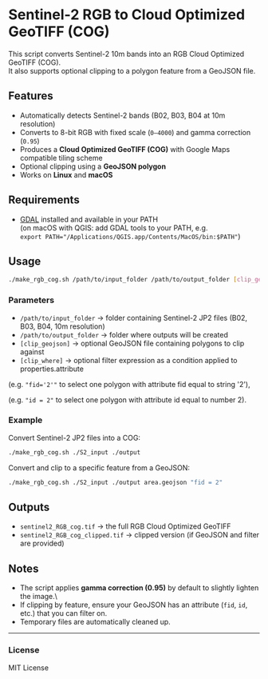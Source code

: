# Sentinel-2 RGB to Cloud Optimized GeoTIFF (COG)

This script converts Sentinel-2 10m bands into an RGB Cloud Optimized
GeoTIFF (COG).\
It also supports optional clipping to a polygon feature from a GeoJSON
file.

## Features

-   Automatically detects Sentinel-2 bands (B02, B03, B04 at 10m
    resolution)
-   Converts to 8-bit RGB with fixed scale (`0–4000`) and gamma
    correction (`0.95`)
-   Produces a **Cloud Optimized GeoTIFF (COG)** with Google Maps
    compatible tiling scheme
-   Optional clipping using a **GeoJSON polygon**
-   Works on **Linux** and **macOS**

## Requirements

-   [GDAL](https://gdal.org) installed and available in your PATH\
    (on macOS with QGIS: add GDAL tools to your PATH, e.g.\
    `export PATH="/Applications/QGIS.app/Contents/MacOS/bin:$PATH"`)

## Usage

``` bash
./make_rgb_cog.sh /path/to/input_folder /path/to/output_folder [clip_geojson] [clip_where]
```

### Parameters

-   `/path/to/input_folder` → folder containing Sentinel-2 JP2 files
    (B02, B03, B04, 10m resolution)
-   `/path/to/output_folder` → folder where outputs will be created
-   `[clip_geojson]` → optional GeoJSON file containing polygons to clip
    against
-   `[clip_where]` → optional filter expression as a condition applied to properties.attribute 

(e.g. `"fid='2'"` to select one polygon with attribute fid equal to string '2'), 

(e.g. `"id = 2"` to select one polygon with attribute id equal to number 2).

### Example

Convert Sentinel-2 JP2 files into a COG:

``` bash
./make_rgb_cog.sh ./S2_input ./output
```

Convert and clip to a specific feature from a GeoJSON:

``` bash
./make_rgb_cog.sh ./S2_input ./output area.geojson "fid = 2"
```

## Outputs

-   `sentinel2_RGB_cog.tif` → the full RGB Cloud Optimized GeoTIFF
-   `sentinel2_RGB_cog_clipped.tif` → clipped version (if GeoJSON and
    filter are provided)

## Notes

-   The script applies **gamma correction (0.95)** by default to
    slightly lighten the image.\
-   If clipping by feature, ensure your GeoJSON has an attribute (`fid`,
    `id`, etc.) that you can filter on.
-   Temporary files are automatically cleaned up.

------------------------------------------------------------------------

### License

MIT License
